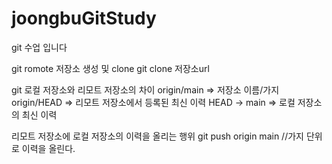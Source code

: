 # joongbuGitStudy
git 수업 입니다

git romote 저장소 생성 및 clone
git clone 저장소url

git 로컬 저장소와 리모트 저장소의 차이
	origin/main => 저장소 이름/가지
	origin/HEAD => 리모트 저장소에서 등록된 최신 이력
	HEAD -> main => 로컬 저장소의 최신 이력
	
리모트 저장소에 로컬 저장소의 이력을 올리는 행위
git push origin main //가지 단위로 이력을 올린다.

